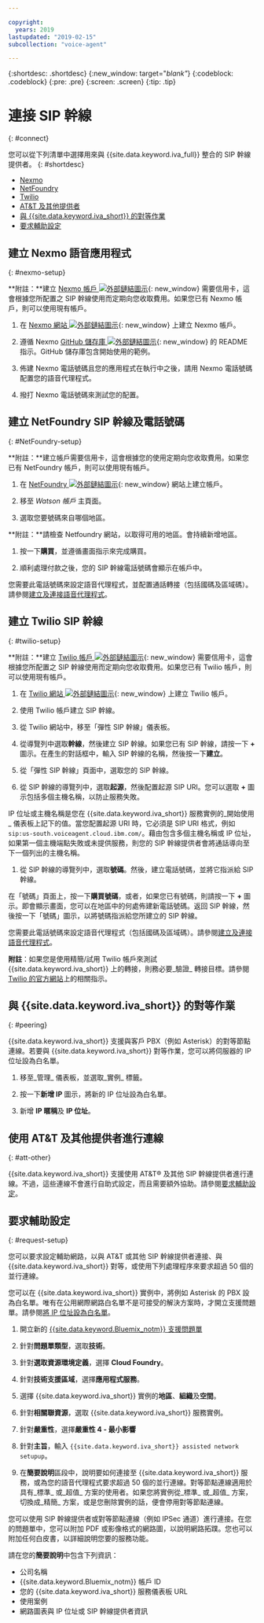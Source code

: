 ```yaml
---

copyright:
  years: 2019
lastupdated: "2019-02-15"
subcollection: "voice-agent"

---
```


{:shortdesc: .shortdesc}
{:new_window: target="_blank"_}
{:codeblock: .codeblock}
{:pre: .pre}
{:screen: .screen}
{:tip: .tip}


# 連接 SIP 幹線
{: #connect}

您可以從下列清單中選擇用來與 {{site.data.keyword.iva_full}} 整合的 SIP 幹線提供者。
{: #shortdesc}

* [Nexmo](#nexmo-setup)
* [NetFoundry](#NetFoundry-setup)
* [Twilio](#twilio-setup)
* [AT&T 及其他提供者](#att-other)
* [與 {{site.data.keyword.iva_short}} 的對等作業](#peering)
* [要求輔助設定](#request-setup)

## 建立 Nexmo 語音應用程式
{: #nexmo-setup}

  **附註：**建立 [Nexmo 帳戶 ![外部鏈結圖示](../../icons/launch-glyph.svg "外部鏈結圖示")](https://dashboard.nexmo.com/sign-up){: new_window} 需要信用卡，這會根據您所配置之 SIP 幹線使用而定期向您收取費用。如果您已有 Nexmo 帳戶，則可以使用現有帳戶。

  1. 在 [Nexmo 網站 ![外部鏈結圖示](../../icons/launch-glyph.svg "外部鏈結圖示")](https://dashboard.nexmo.com/sign-up){: new_window} 上建立 Nexmo 帳戶。

  1. 遵循 Nexmo [GitHub 儲存庫 ![外部鏈結圖示](../../icons/launch-glyph.svg "外部鏈結圖示")](https://github.com/nexmo-community/watson-voice-agent){: new_window} 的 README 指示。GitHub 儲存庫包含開始使用的範例。

  1. 佈建 Nexmo 電話號碼且您的應用程式在執行中之後，請用 Nexmo 電話號碼配置您的語音代理程式。

  1. 撥打 Nexmo 電話號碼來測試您的配置。


## 建立 NetFoundry SIP 幹線及電話號碼
{: #NetFoundry-setup}

**附註：**建立帳戶需要信用卡，這會根據您的使用定期向您收取費用。如果您已有 NetFoundry 帳戶，則可以使用現有帳戶。

1. 在 [NetFoundry ![外部鏈結圖示](../../icons/launch-glyph.svg "外部鏈結圖示")](https://watson.netfoundry.io/watson-login){: new_window} 網站上建立帳戶。

1. 移至 _Watson 帳戶_ 主頁面。

1. 選取您要號碼來自哪個地區。

  **附註：**請檢查 Netfoundry 網站，以取得可用的地區。會持續新增地區。

1. 按一下**購買**，並遵循畫面指示來完成購買。

1. 順利處理付款之後，您的 SIP 幹線電話號碼會顯示在帳戶中。

您需要此電話號碼來設定語音代理程式，並配置通話轉接（包括國碼及區域碼）。請參閱[建立及連接語音代理程式](/docs/services/voice-agent?topic=voice-agent-getting-started-tutorial#step3)。


## 建立 Twilio SIP 幹線
{: #twilio-setup}

**附註：**建立 [Twilio 帳戶 ![外部鏈結圖示](../../icons/launch-glyph.svg "外部鏈結圖示")](https://www.twilio.com/try-twilio){: new_window} 需要信用卡，這會根據您所配置之 SIP 幹線使用而定期向您收取費用。如果您已有 Twilio 帳戶，則可以使用現有帳戶。

  1. 在 [Twilio 網站 ![外部鏈結圖示](../../icons/launch-glyph.svg "外部鏈結圖示")](https://www.twilio.com/try-twilio){: new_window} 上建立 Twilio 帳戶。

  1. 使用 Twilio 帳戶建立 SIP 幹線。

  1. 從 Twilio 網站中，移至「彈性 SIP 幹線」儀表板。

  1. 從導覽列中選取**幹線**，然後建立 SIP 幹線。如果您已有 SIP 幹線，請按一下 **+** 圖示。在產生的對話框中，輸入 SIP 幹線的名稱，然後按一下**建立**。

  1. 從「彈性 SIP 幹線」頁面中，選取您的 SIP 幹線。

  1. 從 SIP 幹線的導覽列中，選取**起源**，然後配置起源 SIP URI。您可以選取 **+** 圖示包括多個主機名稱，以防止服務失敗。

  IP 位址或主機名稱是您在 {{site.data.keyword.iva_short}} 服務實例的_開始使用_ 儀表板上記下的值。當您配置起源 URI 時，它必須是 SIP URI 格式，例如 `sip:us-south.voiceagent.cloud.ibm.com/`。藉由包含多個主機名稱或 IP 位址，如果第一個主機端點失敗或未提供服務，則您的 SIP 幹線提供者會將通話導向至下一個列出的主機名稱。

  1. 從 SIP 幹線的導覽列中，選取**號碼**。然後，建立電話號碼，並將它指派給 SIP 幹線。

  在「號碼」頁面上，按一下**購買號碼**，或者，如果您已有號碼，則請按一下 **+** 圖示。即會顯示畫面，您可以在地區中的何處佈建新電話號碼。返回 SIP 幹線，然後按一下「號碼」圖示，以將號碼指派給您所建立的 SIP 幹線。

  您需要此電話號碼來設定語音代理程式（包括國碼及區域碼）。請參閱[建立及連接語音代理程式](/docs/services/voice-agent?topic=voice-agent-getting-started-tutorial#step3)。

  **附註**：如果您是使用精簡/試用 Twilio 帳戶來測試 {{site.data.keyword.iva_short}} 上的轉接，則務必要_驗證_ 轉接目標。請參閱 [Twilio 的官方網站](https://support.twilio.com/hc/en-us/articles/223136107-How-does-Twilio-s-Free-Trial-work-)上的相關指示。

## 與 {{site.data.keyword.iva_short}} 的對等作業
{: #peering}

{{site.data.keyword.iva_short}} 支援與客戶 PBX（例如 Asterisk）的對等節點連線。若要與 {{site.data.keyword.iva_short}} 對等作業，您可以將伺服器的 IP 位址設為白名單。

1. 移至_管理_ 儀表板，並選取_實例_ 標籤。

1. 按一下**新增 IP** 圖示，將新的 IP 位址設為白名單。

1. 新增 **IP 暱稱**及 **IP 位址**。

## 使用 AT&T 及其他提供者進行連線
{: #att-other}

{{site.data.keyword.iva_short}} 支援使用 AT&T&reg; 及其他 SIP 幹線提供者進行連線。不過，這些連線不會進行自助式設定，而且需要額外協助。請參閱[要求輔助設定](#request-setup)。

## 要求輔助設定
{: #request-setup}

您可以要求設定輔助網路，以與 AT&T 或其他 SIP 幹線提供者連接、與 {{site.data.keyword.iva_short}} 對等，或使用下列處理程序來要求超過 50 個的並行連線。

您可以在 {{site.data.keyword.iva_short}} 實例中，將例如 Asterisk 的 PBX 設為白名單。唯有在公用網際網路白名單不是可接受的解決方案時，才開立支援問題單。請參閱[將 IP 位址設為白名單](/docs/services/voice-agent?topic=voice-agent-whitelist_IP#whitelist_IP)。

1. 開立新的 [{{site.data.keyword.Bluemix_notm}} 支援問題單](https://cloud.ibm.com/unifiedsupport/tickets/add)

1. 針對**問題單類型**，選取**技術**。

1. 針對**選取資源環境定義**，選擇 **Cloud Foundry**。

1. 針對**技術支援區域**，選擇**應用程式服務**。

1. 選擇 {{site.data.keyword.iva_short}} 實例的**地區**、**組織**及**空間**。

1. 針對**相關聯資源**，選取 {{site.data.keyword.iva_short}} 服務實例。

1. 針對**嚴重性**，選擇**嚴重性 4 - 最小影響**

1. 針對**主旨**，輸入 `{{site.data.keyword.iva_short}} assisted network setupup`。

1. 在**簡要說明**區段中，說明要如何連接至 {{site.data.keyword.iva_short}} 服務，或為您的語音代理程式要求超過 50 個的並行連線。對等節點連線適用於具有_標準_ 或_超值_ 方案的使用者。如果您將實例從_標準_ 或_超值_ 方案，切換成_精簡_ 方案，或是您刪除實例的話，便會停用對等節點連線。

  您可以使用 SIP 幹線提供者或對等節點連線（例如 IPSec 通道）進行連接。在您的問題單中，您可以附加 PDF 或影像格式的網路圖，以說明網路拓蹼。您也可以附加任何白皮書，以詳細說明您要的服務功能。

  請在您的**簡要說明**中包含下列資訊：
  * 公司名稱
  * {{site.data.keyword.Bluemix_notm}} 帳戶 ID
  * 您的 {{site.data.keyword.iva_short}} 服務儀表板 URL
  * 使用案例
  * 網路圖表與 IP 位址或 SIP 幹線提供者資訊

